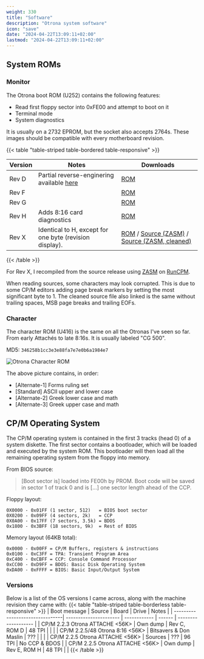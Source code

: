```yaml
---
weight: 330
title: "Software"
description: "Otrona system software"
icon: "save"
date: "2024-04-22T13:09:11+02:00"
lastmod: "2024-04-22T13:09:11+02:00"
---
```


## System ROMs

### Monitor

The Otrona boot ROM (U252) contains the following features:
* Read first floppy sector into 0xFE00 and attempt to boot on it
* Terminal mode
* System diagnostics

It is usually on a 2732 EPROM, but the socket also accepts 2764s.
These images should be compatible with every motherboard revision.

{{< table "table-striped table-bordered table-responsive" >}}
  
| Version | Notes                                                                         | Downloads                                              |
| ------- | ----------------------------------------------------------------------------- | ------------------------------------------------------ |
| Rev D   | Partial reverse-enginering available [here](https://github.com/fstark/anorto) | [ROM](/files/otrona/rom/Otrona_Attache_U252_Rev_D.BIN) |
| Rev F   |                                                                               | [ROM](/files/otrona/rom/Otrona_Attache_U252_Rev_F.BIN) |
| Rev G   |                                                                               | [ROM](/files/otrona/rom/Otrona_Attache_U252_Rev_G.BIN) |
| Rev H   | Adds 8:16 card diagnostics                                                    | [ROM](/files/otrona/rom/Otrona_Attache_U252_Rev_H.BIN) |
| Rev X   | Identical to H, except for one byte (revision display).                       | [ROM](/files/otrona/rom/Otrona_Attache_U252_Rev_X.BIN) / [Source (ZASM)](/files/otrona/source/MONX.ASM) / [Source (ZASM, cleaned)](files/otrona/source/MONX_CLEANED.ASM) |

{{< /table >}}

For Rev X, I recompiled from the source release using [ZASM](/files/cpm/compilers/tdl_assemblers.zip) on [RunCPM](https://github.com/MockbaTheBorg/RunCPM).

When reading sources, some characters may look corrupted. This is due to some CP/M editors adding page break markers by setting the most significant byte to 1.
The cleaned source file also linked is the same without trailing spaces, MSB page breaks and trailing EOFs.

### Character

The character ROM (U416) is the same on all the Otronas I've seen so far. From early Attachés to late 8:16s.
It is usually labeled "CG 500".

MD5: `346258b1cc3e3e88fa7e7e0b6a1984e7`

![Otrona Character ROM](/images/otrona/otrona_character_rom.png)

The above picture contains, in order:
* [Alternate-1] Forms ruling set
* [Standard] ASCII upper and lower case
* [Alternate-2] Greek lower case and math
* [Alternate-3] Greek upper case and math


## CP/M Operating System

The CP/M operating system is contained in the first 3 tracks (head 0) of a system diskette.
The first sector contains a bootloader, which will be loaded and executed by the system ROM.
This bootloader will then load all the remaining operating system from the floppy into memory.

From BIOS source:
> [Boot sector is] loaded into FE00h by PROM.
> Boot code will be saved in sector 1 of track 0 and is [...] one sector length ahead of the CCP.

Floppy layout:
```
0X0000 - 0x01FF (1 sector, 512)   = BIOS boot sector
0X0200 - 0x09FF (4 sectors, 2k)   = CCP
0X0A00 - 0x17FF (7 sectors, 3.5k) = BDOS
0x1800 - 0x3BFF (18 sectors, 9k)  = Rest of BIOS
```

Memory layout (64KB total):
```
0x0000 - 0x00FF = CP/M Buffers, registers & instructions
0x0100 - 0xC3FF = TPA: Transient Program Area
0xC400 - 0xCBFF = CCP: Console Command Processor
0xCC00 - 0xD9FF = BDOS: Basic Disk Operating System
0xDA00 - 0xFFFF = BIOS: Basic Input/Output System
```

### Versions

Below is a list of the OS versions I came across, along with the machine revision they came with:
{{< table "table-striped table-borderless table-responsive" >}}
| Boot message                    | Source                 | Board        | Drive  | Notes               |
| --------------------------------| ---------------------- | ------------ | ------ | ------------------- |
| CP/M 2.2.3 Otrona ATTACHE <56K> | Own dump               | Rev C, ROM D | 48 TPI |                     |         |
| CP/M 2.2.5/48 Otrona 8:16 <56K> | Bitsavers & Don Maslin | ???          |        |                     |
| CP/M 2.2.5 Otrona ATTACHE <56K> | Sources                | ???          | 96 TPI | No CCP & BDOS       |
| CP/M 2.2.5 Otrona ATTACHE <56K> | Own dump               | Rev E, ROM H | 48 TPI |                     |
{{< /table >}}
